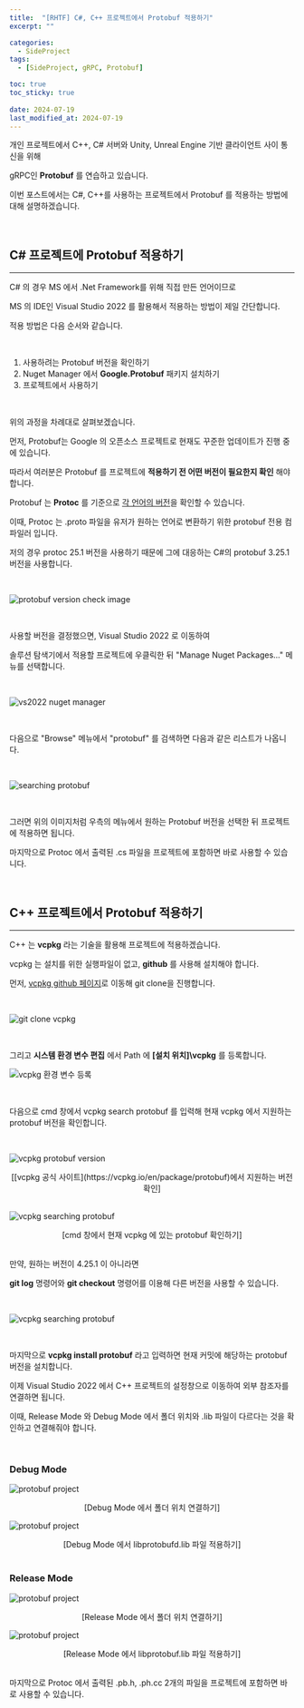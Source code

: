 ```yaml
---
title:  "[RHTF] C#, C++ 프로젝트에서 Protobuf 적용하기"
excerpt: ""

categories:
  - SideProject
tags:
  - [SideProject, gRPC, Protobuf]

toc: true
toc_sticky: true
 
date: 2024-07-19
last_modified_at: 2024-07-19
---
```


개인 프로젝트에서 C++, C# 서버와 Unity, Unreal Engine 기반 클라이언트 사이 통신을 위해  

gRPC인 **Protobuf** 를 연습하고 있습니다.  

이번 포스트에서는 C#, C++를 사용하는 프로젝트에서 Protobuf 를 적용하는 방법에 대해 설명하겠습니다.  

<br/>

## C# 프로젝트에 Protobuf 적용하기  

---

C# 의 경우 MS 에서 .Net Framework를 위해 직접 만든 언어이므로  

MS 의 IDE인 Visual Studio 2022 를 활용해서 적용하는 방법이 제일 간단합니다.  

적용 방법은 다음 순서와 같습니다.  

<br/>

1. 사용하려는 Protobuf 버전을 확인하기  
2. Nuget Manager 에서 **Google.Protobuf** 패키지 설치하기  
3. 프로젝트에서 사용하기  

<br/>

위의 과정을 차례대로 살펴보겠습니다.  

먼저, Protobuf는 Google 의 오픈소스 프로젝트로 현재도 꾸준한 업데이트가 진행 중에 있습니다.  

따라서 여러분은 Protobuf 를 프로젝트에 **적용하기 전 어떤 버전이 필요한지 확인** 해야 합니다.  

Protobuf 는 **Protoc** 를 기준으로 [각 언어의 버전](https://protobuf.dev/support/version-support/)을 확인할 수 있습니다.  

이때, Protoc 는 .proto 파일을 유저가 원하는 언어로 변환하기 위한 protobuf 전용 컴파일러 입니다.  

저의 경우 protoc 25.1 버전을 사용하기 때문에 그에 대응하는 C#의 protobuf 3.25.1 버전을 사용합니다.  

<br/>

![protobuf version check image](/assets/img/side_project_img/cs_nuget_manager_03.png)

<br/>

사용할 버전을 결정했으면, Visual Studio 2022 로 이동하여  

솔루션 탐색기에서 적용할 프로젝트에 우클릭한 뒤 "Manage Nuget Packages..." 메뉴를 선택합니다.  

<br/>

![vs2022 nuget manager](/assets/img/side_project_img/cs_nuget_manager_01.png)

<br/>

다음으로 "Browse" 메뉴에서 "protobuf" 를 검색하면 다음과 같은 리스트가 나옵니다.  

<br/>

![searching protobuf](/assets/img/side_project_img/cs_nuget_manager_02.png)

<br/>

그러면 위의 이미지처럼 우측의 메뉴에서 원하는 Protobuf 버전을 선택한 뒤 프로젝트에 적용하면 됩니다.  

마지막으로 Protoc 에서 출력된 .cs 파일을 프로젝트에 포함하면 바로 사용할 수 있습니다.  

<br/>

## C++ 프로젝트에서 Protobuf 적용하기

---

C++ 는 **vcpkg** 라는 기술을 활용해 프로젝트에 적용하겠습니다.  

vcpkg 는 설치를 위한 실행파일이 없고, **github** 를 사용해 설치해야 합니다.  

먼저, [vcpkg github 페이지](https://github.com/microsoft/vcpkg)로 이동해 git clone을 진행합니다.  

<br/>

![git clone vcpkg](/assets/img/side_project_img/cpp_vcpkg_protobuf_02.png)

<br/>

그리고 **시스템 환경 변수 편집** 에서 Path 에 **[설치 위치]\vcpkg** 를 등록합니다.  

![vcpkg 환경 변수 등록](/assets/img/side_project_img/cpp_vcpkg_protobuf_03.png)

<br/>

다음으로 cmd 창에서 vcpkg search protobuf 를 입력해 현재 vcpkg 에서 지원하는 protobuf 버전을 확인합니다.  

<br/>

![vcpkg protobuf version](/assets/img/side_project_img/cpp_vcpkg_protobuf_05.png)  
<center>[[vcpkg 공식 사이트](https://vcpkg.io/en/package/protobuf)에서 지원하는 버전 확인]</center>  

<br/>

![vcpkg searching protobuf](/assets/img/side_project_img/cpp_vcpkg_protobuf_04.png)  
<center>[cmd 창에서 현재 vcpkg 에 있는 protobuf 확인하기]</center>  

<br/>

만약, 원하는 버전이 4.25.1 이 아니라면  

**git log** 명령어와 **git checkout** 명령어를 이용해 다른 버전을 사용할 수 있습니다.  

<br/>

![vcpkg searching protobuf](/assets/img/side_project_img/cpp_vcpkg_protobuf_06.png)  

<br/>

마지막으로 **vcpkg install protobuf** 라고 입력하면 현재 커밋에 해당하는 protobuf 버전을 설치합니다.  

이제 Visual Studio 2022 에서 C++ 프로젝트의 설정창으로 이동하여 외부 참조자를 연결하면 됩니다.  

이때, Release Mode 와 Debug Mode 에서 폴더 위치와 .lib 파일이 다르다는 것을 확인하고 연결해줘야 합니다.  

<br/>

### Debug Mode
![protobuf project](/assets/img/side_project_img/cpp_vcpkg_protobuf_07.png)  
<center>[Debug Mode 에서 폴더 위치 연결하기]</center>  

![protobuf project](/assets/img/side_project_img/cpp_vcpkg_protobuf_09.png)  
<center>[Debug Mode 에서 libprotobufd.lib 파일 적용하기]</center>  

<br/>

### Release Mode
![protobuf project](/assets/img/side_project_img/cpp_vcpkg_protobuf_08.png)  
<center>[Release Mode 에서 폴더 위치 연결하기]</center>  

![protobuf project](/assets/img/side_project_img/cpp_vcpkg_protobuf_10.png)  
<center>[Release Mode 에서 libprotobuf.lib 파일 적용하기]</center>  

<br/>

마지막으로 Protoc 에서 출력된 .pb.h, .ph.cc 2개의 파일을 프로젝트에 포함하면 바로 사용할 수 있습니다.  



